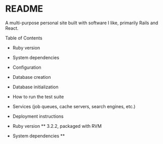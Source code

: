 # README

A multi-purpose personal site built with software I like, primarily Rails and React.

Table of Contents

* Ruby version
* System dependencies
* Configuration
* Database creation
* Database initialization
* How to run the test suite
* Services (job queues, cache servers, search engines, etc.)
* Deployment instructions

* Ruby version
  ** 3.2.2, packaged with RVM

* System dependencies
  ** 

